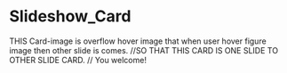 # Slideshow_Card
THIS Card-image is overflow hover image that when user hover figure image then other slide is comes.
//SO THAT THIS CARD IS ONE SLIDE TO OTHER SLIDE CARD.
// You welcome!
